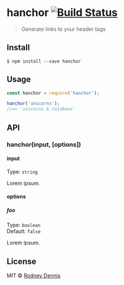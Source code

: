# hanchor [![Build Status](https://travis-ci.org/rod/hanchor.svg?branch=master)](https://travis-ci.org/rod/hanchor)

> Generate links to your header tags


## Install

```
$ npm install --save hanchor
```


## Usage

```js
const hanchor = require('hanchor');

hanchor('unicorns');
//=> 'unicorns & rainbows'
```


## API

### hanchor(input, [options])

#### input

Type: `string`

Lorem ipsum.

#### options

##### foo

Type: `boolean`<br>
Default: `false`

Lorem ipsum.


## License

MIT © [Rodney Dennis](http://rod.today)
